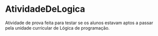 # AtividadeDeLogica
Atividade de prova feita para testar se os alunos estavam aptos a passar pela unidade curricular de Lógica de programação.

